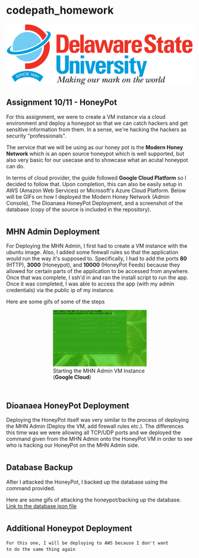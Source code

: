 # codepath_homework

<img src='/DESU-Logo.png' height="auto" width="720"/>

<h2>Assignment 10/11 - HoneyPot</h2>

For this assignment, we were to create a VM instance via a cloud environment and deploy a honeypot so that we can catch hackers and get sensitive information from them. In a sense, we're hacking the hackers as security "professionals".

The service that we will be using as our honey pot is the <b>Modern Honey Network</b> which is an open source honeypot which is well supported, but also very basic for our usecase and to showcase what an acutal honeypot can do.

In terms of cloud provider, the guide followed <b>Google Cloud Platform</b> so I decided to follow that. Upon completion, this can also be easily setup in AWS (Amazon Web Services) or Microsoft's Azure Cloud Platform. Below will be GIFs on how I deployed the Modern Honey Network (Admin Console), The Dioanaea HoneyPot Deployment, and a screenshot of the database (copy of the source is included in the repository).

# <h2>MHN Admin Deployment</h2>
For Deploying the MHN Admin, I first had to create a VM instance with the ubuntu image. Also, I added some firewall rules so that the application would run the way it's supposed to. Specifically, I had to add the ports <b>80</b> (HTTP), <b>3000</b> (Honeypot), and <b>10000</b> (HoneyPot Feeds) because they allowed for certain parts of the application to be accessed from anywhere. Once that was complete, I ssh'd in and ran the install script to run the app. Once it was completed, I was able to access the app (with my admin credentials) via the public ip of my instance.

Here are some gifs of some of the steps

<figure style="margin:auto;width:50%;display:block">
	<img src="/img/start-instance-mhn.gif" height="auto" width="600">
	<figcaption>Starting the MHN Admin VM Instance (<b>Google Cloud</b>)</figcaption>
</figure>
<br />

# <h2>Dioanaea HoneyPot Deployment</h2>
Deploying the HoneyPot itself was very similar to the process of deploying the MHN Admin (Deploy the VM, add firewall rules etc.). The differences this time was we were allowing all TCP/UDP ports and we deployed the command given from the MHN Admin onto the HoneyPot VM in order to see who is hacking our HoneyPot on the MHN Admin side.
<br />

# <h2>Database Backup</h2>
After I attacked the HoneyPot, I backed up the database using the command provided.

Here are some gifs of attacking the honeypot/backing up the database.
<br />
<a href="/session.json">Link to the database json file</a>
# <h2>Additional Honeypot Deployment</h2>
<code>For this one, I will be deploying to AWS because I don't want to do the same thing again</code>

